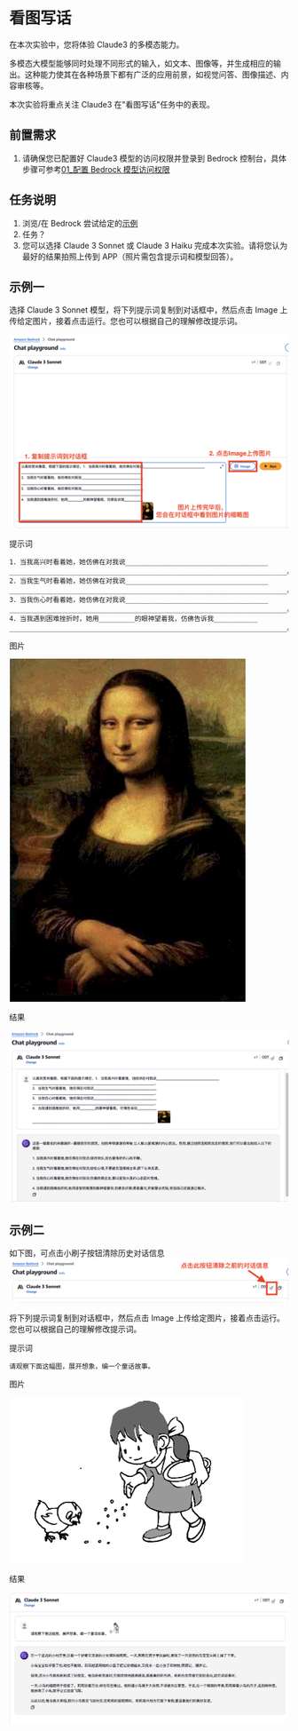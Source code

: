 # 看图写话

在本次实验中，您将体验 Claude3 的多模态能力。

多模态大模型能够同时处理不同形式的输入，如文本、图像等，并生成相应的输出。这种能力使其在各种场景下都有广泛的应用前景，如视觉问答、图像描述、内容审核等。

本次实验将重点关注 Claude3 在"看图写话"任务中的表现。

## 前置需求

1. 请确保您已配置好 Claude3 模型的访问权限并登录到 Bedrock 控制台，具体步骤可参考[01\_配置 Bedrock 模型访问权限](../01_前置需求/01_配置Bedrock模型访问权限.md)

## 任务说明

1. 浏览/在 Bedrock 尝试给定的[示例](#示例)
1. 任务？
1. 您可以选择 Claude 3 Sonnet 或 Claude 3 Haiku 完成本次实验。请将您认为最好的结果拍照上传到 APP（照片需包含提示词和模型回答）。

## 示例一

选择 Claude 3 Sonnet 模型，将下列提示词复制到对话框中，然后点击 Image 上传给定图片，接着点击运行。您也可以根据自己的理解修改提示词。

![image](../../images/07_workshop_images/image_2_text_01.png)

提示词

```
1．当我高兴时看着她，她仿佛在对我说____________________________________
______________________________________________________________________。
2．当我生气时看着她，她仿佛在对我说____________________________________
______________________________________________________________________。
3．当我伤心时看着她，她仿佛在对我说____________________________________
______________________________________________________________________。
4．当我遇到困难挫折时，她用_________的眼神望着我，仿佛告诉我___________
______________________________________________________________________。
```

图片

![image](../../images/07_workshop_images/image_2_text_02.png)

结果

![image](../../images/07_workshop_images/image_2_text_03.png)

## 示例二

如下图，可点击小刷子按钮清除历史对话信息
![image](../../images/07_workshop_images/image_2_text_04.png)

将下列提示词复制到对话框中，然后点击 Image 上传给定图片，接着点击运行。您也可以根据自己的理解修改提示词。

提示词

```
请观察下面这幅图，展开想象，编一个童话故事。
```

图片

![image](../../images/07_workshop_images/image_2_text_05.png)

结果

![image](../../images/07_workshop_images/image_2_text_06.png)
